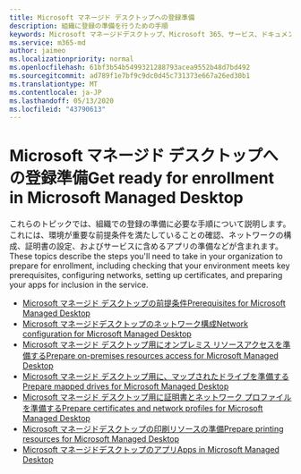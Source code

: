 ```yaml
---
title: Microsoft マネージド デスクトップへの登録準備
description: 組織に登録の準備を行うための手順
keywords: Microsoft マネージドデスクトップ、Microsoft 365、サービス、ドキュメント
ms.service: m365-md
author: jaimeo
ms.localizationpriority: normal
ms.openlocfilehash: 61bf3b54b5499321288793acea9552b48d7bd492
ms.sourcegitcommit: ad789f1e7bf9c9dc0d45c731373e667a26ed30b1
ms.translationtype: MT
ms.contentlocale: ja-JP
ms.lasthandoff: 05/13/2020
ms.locfileid: "43790613"
---
```

# <a name="get-ready-for-enrollment-in-microsoft-managed-desktop"></a><span data-ttu-id="a914f-104">Microsoft マネージド デスクトップへの登録準備</span><span class="sxs-lookup"><span data-stu-id="a914f-104">Get ready for enrollment in Microsoft Managed Desktop</span></span>

<span data-ttu-id="a914f-105">これらのトピックでは、組織での登録の準備に必要な手順について説明します。これには、環境が重要な前提条件を満たしていることの確認、ネットワークの構成、証明書の設定、およびサービスに含めるアプリの準備などが含まれます。</span><span class="sxs-lookup"><span data-stu-id="a914f-105">These topics describe the steps you'll need to take in your organization to prepare for enrollment, including checking that your environment meets key prerequisites, configuring networks, setting up certificates, and preparing your apps for inclusion in the service.</span></span>

- [<span data-ttu-id="a914f-106">Microsoft マネージド デスクトップの前提条件</span><span class="sxs-lookup"><span data-stu-id="a914f-106">Prerequisites for Microsoft Managed Desktop</span></span>](prerequisites.md)
- [<span data-ttu-id="a914f-107">Microsoft マネージドデスクトップのネットワーク構成</span><span class="sxs-lookup"><span data-stu-id="a914f-107">Network configuration for Microsoft Managed Desktop</span></span>](network.md)
- [<span data-ttu-id="a914f-108">Microsoft マネージド デスクトップ用にオンプレミス リソースアクセスを準備する</span><span class="sxs-lookup"><span data-stu-id="a914f-108">Prepare on-premises resources access for Microsoft Managed Desktop</span></span>](network.md)
- [<span data-ttu-id="a914f-109">Microsoft マネージド デスクトップ用に、マップされたドライブを準備する</span><span class="sxs-lookup"><span data-stu-id="a914f-109">Prepare mapped drives for Microsoft Managed Desktop</span></span>](mapped-drives.md)
- [<span data-ttu-id="a914f-110">Microsoft マネージド デスクトップ用に証明書とネットワーク プロファイルを準備する</span><span class="sxs-lookup"><span data-stu-id="a914f-110">Prepare certificates and network profiles for Microsoft Managed Desktop</span></span>](certs-wifi-lan.md)
- [<span data-ttu-id="a914f-111">Microsoft マネージドデスクトップの印刷リソースの準備</span><span class="sxs-lookup"><span data-stu-id="a914f-111">Prepare printing resources for Microsoft Managed Desktop</span></span>](printing.md)
- [<span data-ttu-id="a914f-112">Microsoft マネージドデスクトップのアプリ</span><span class="sxs-lookup"><span data-stu-id="a914f-112">Apps in Microsoft Managed Desktop</span></span>](apps.md)

